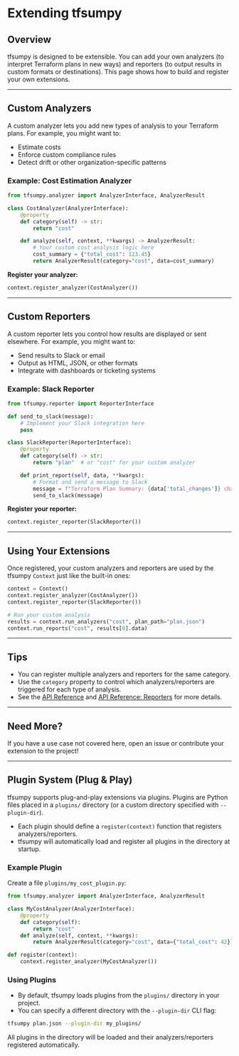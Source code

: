# Extending tfsumpy

## Overview

tfsumpy is designed to be extensible. You can add your own analyzers (to interpret Terraform plans in new ways) and reporters (to output results in custom formats or destinations). This page shows how to build and register your own extensions.

---

## Custom Analyzers

A custom analyzer lets you add new types of analysis to your Terraform plans. For example, you might want to:
- Estimate costs
- Enforce custom compliance rules
- Detect drift or other organization-specific patterns

### Example: Cost Estimation Analyzer

```python
from tfsumpy.analyzer import AnalyzerInterface, AnalyzerResult

class CostAnalyzer(AnalyzerInterface):
    @property
    def category(self) -> str:
        return "cost"

    def analyze(self, context, **kwargs) -> AnalyzerResult:
        # Your custom cost analysis logic here
        cost_summary = {"total_cost": 123.45}
        return AnalyzerResult(category="cost", data=cost_summary)
```

**Register your analyzer:**
```python
context.register_analyzer(CostAnalyzer())
```

---

## Custom Reporters

A custom reporter lets you control how results are displayed or sent elsewhere. For example, you might want to:
- Send results to Slack or email
- Output as HTML, JSON, or other formats
- Integrate with dashboards or ticketing systems

### Example: Slack Reporter

```python
from tfsumpy.reporter import ReporterInterface

def send_to_slack(message):
    # Implement your Slack integration here
    pass

class SlackReporter(ReporterInterface):
    @property
    def category(self) -> str:
        return "plan"  # or "cost" for your custom analyzer

    def print_report(self, data, **kwargs):
        # Format and send a message to Slack
        message = f"Terraform Plan Summary: {data['total_changes']} changes"
        send_to_slack(message)
```

**Register your reporter:**
```python
context.register_reporter(SlackReporter())
```

---

## Using Your Extensions

Once registered, your custom analyzers and reporters are used by the tfsumpy `Context` just like the built-in ones:

```python
context = Context()
context.register_analyzer(CostAnalyzer())
context.register_reporter(SlackReporter())

# Run your custom analysis
results = context.run_analyzers("cost", plan_path="plan.json")
context.run_reports("cost", results[0].data)
```

---

## Tips
- You can register multiple analyzers and reporters for the same category.
- Use the `category` property to control which analyzers/reporters are triggered for each type of analysis.
- See the [API Reference](api/analyzers.md) and [API Reference: Reporters](api/reporters.md) for more details.

---

## Need More?
If you have a use case not covered here, open an issue or contribute your extension to the project!

---

## Plugin System (Plug & Play)

tfsumpy supports plug-and-play extensions via plugins. Plugins are Python files placed in a `plugins/` directory (or a custom directory specified with `--plugin-dir`).

- Each plugin should define a `register(context)` function that registers analyzers/reporters.
- tfsumpy will automatically load and register all plugins in the directory at startup.

### Example Plugin

Create a file `plugins/my_cost_plugin.py`:

```python
from tfsumpy.analyzer import AnalyzerInterface, AnalyzerResult

class MyCostAnalyzer(AnalyzerInterface):
    @property
    def category(self):
        return "cost"
    def analyze(self, context, **kwargs):
        return AnalyzerResult(category="cost", data={"total_cost": 42})

def register(context):
    context.register_analyzer(MyCostAnalyzer())
```

### Using Plugins

- By default, tfsumpy loads plugins from the `plugins/` directory in your project.
- You can specify a different directory with the `--plugin-dir` CLI flag:

```bash
tfsumpy plan.json --plugin-dir my_plugins/
```

All plugins in the directory will be loaded and their analyzers/reporters registered automatically. 
